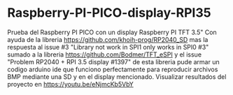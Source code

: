 # Raspberry-PI-PICO-display-RPI35
Prueba del Raspberry PI PICO con un display Raspberry PI TFT 3.5"
Con ayuda de la libreria https://github.com/khoih-prog/RP2040_SD mas la respuesta al issue #3 "Library not work in SPI1 only works in SPI0 #3" sumado a la libreria https://github.com/Bodmer/TFT_eSPI y el issue "Problem RP2040 + RPI 3.5 display #1397" de esta libreria pude armar un codigo arduino ide que funciono perfectamente para reproducir archivos BMP mediante una SD y en el display mencionado.
Visualizar resultados del proyecto en https://youtu.be/eNjmcKb5VbY
